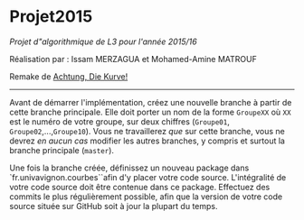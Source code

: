 Projet2015
=======
*Projet d"algorithmique de L3 pour l'année 2015/16*

Réalisation par : Issam MERZAGUA et Mohamed-Amine MATROUF

Remake de [Achtung, Die Kurve!](https://en.wikipedia.org/wiki/Achtung,_die_Kurve!)

-----------------------------------------------------------------------

Avant de démarrer l'implémentation, créez une nouvelle branche à partir de cette branche principale. 
Elle doit porter un nom de la forme `GroupeXX` où `XX` est le numéro de votre groupe, sur deux chiffres (`Groupe01`, `Groupe02`,...,`Groupe10`). 
Vous ne travaillerez *que* sur cette branche, vous ne devrez *en aucun cas* modifier les autres branches, y compris et surtout la branche principale (`master`).

Une fois la branche créée, définissez un nouveau package dans `fr.univavignon.courbes``afin d'y placer votre code source.
L'intégralité de votre code source doit être contenue dans ce package. Effectuez des commits le plus régulièrement possible,
afin que la version de votre code source située sur GitHub soit à jour la plupart du temps.
